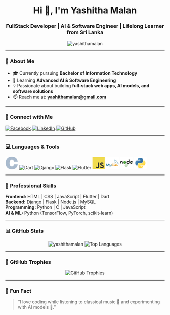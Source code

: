 <h1 align="center">Hi 👋, I'm Yashitha Malan</h1>
<h3 align="center">FullStack Developer | AI & Software Engineer | Lifelong Learner from Sri Lanka</h3>

<p align="center">
  <img src="https://komarev.com/ghpvc/?username=yashithamalan&label=Profile%20views&color=0e75b6&style=flat" alt="yashithamalan" />
</p>

---

### 🌱 About Me
- 🎓 Currently pursuing **Bachelor of Information Technology**  
- 🤖 Learning **Advanced AI & Software Engineering**  
- 💡 Passionate about building **full-stack web apps, AI models, and software solutions**  
- 📫 Reach me at: **[yashithamalan@gmail.com](mailto:yashithamalan@gmail.com)**  

---

### 🔗 Connect with Me
<p align="left">
  <a href="https://fb.com/yashithamalan" target="_blank"> 
    <img align="center" src="https://raw.githubusercontent.com/rahuldkjain/github-profile-readme-generator/master/src/images/icons/Social/facebook.svg" alt="Facebook" height="30" width="40"/> 
  </a>
  <a href="https://www.linkedin.com/in/yashithamalan" target="_blank"> 
    <img align="center" src="https://cdn.jsdelivr.net/npm/simple-icons@v10/icons/linkedin.svg" alt="LinkedIn" height="30" width="40"/> 
  </a>
  <a href="https://github.com/yashithamalan" target="_blank"> 
    <img align="center" src="https://cdn.jsdelivr.net/npm/simple-icons@v10/icons/github.svg" alt="GitHub" height="30" width="40"/> 
  </a>
</p>

---

### 💻 Languages & Tools
<p align="left">
  <img src="https://raw.githubusercontent.com/devicons/devicon/master/icons/c/c-original.svg" alt="C" width="40" height="40"/> 
  <img src="https://www.vectorlogo.zone/logos/dartlang/dartlang-icon.svg" alt="Dart" width="40" height="40"/> 
  <img src="https://cdn.worldvectorlogo.com/logos/django.svg" alt="Django" width="40" height="40"/> 
  <img src="https://www.vectorlogo.zone/logos/pocoo_flask/pocoo_flask-icon.svg" alt="Flask" width="40" height="40"/> 
  <img src="https://www.vectorlogo.zone/logos/flutterio/flutterio-icon.svg" alt="Flutter" width="40" height="40"/> 
  <img src="https://raw.githubusercontent.com/devicons/devicon/master/icons/javascript/javascript-original.svg" alt="JavaScript" width="40" height="40"/> 
  <img src="https://raw.githubusercontent.com/devicons/devicon/master/icons/mysql/mysql-original-wordmark.svg" alt="MySQL" width="40" height="40"/> 
  <img src="https://raw.githubusercontent.com/devicons/devicon/master/icons/nodejs/nodejs-original-wordmark.svg" alt="Node.js" width="40" height="40"/> 
  <img src="https://raw.githubusercontent.com/devicons/devicon/master/icons/python/python-original.svg" alt="Python" width="40" height="40"/> 
</p>

---

### 🚀 Professional Skills
<p align="left">
  <strong>Frontend:</strong> HTML | CSS | JavaScript | Flutter | Dart<br>
  <strong>Backend:</strong> Django | Flask | Node.js | MySQL<br>
  <strong>Programming:</strong> Python | C | JavaScript<br>
  <strong>AI & ML:</strong> Python (TensorFlow, PyTorch, scikit-learn)<br>
</p>

---

### 📊 GitHub Stats
<p align="center">
  <img src="https://github-readme-stats.vercel.app/api?username=yashithamalan&show_icons=true&theme=dracula" alt="yashithamalan" />
  <img src="https://github-readme-stats.vercel.app/api/top-langs/?username=yashithamalan&layout=compact&theme=dracula" alt="Top Languages" />
</p>

---

### 🌟 GitHub Trophies
<p align="center">
  <img src="https://github-profile-trophy.vercel.app/?username=yashithamalan&theme=dracula&row=1&column=5" alt="GitHub Trophies"/>
</p>

---

### 💬 Fun Fact
> “I love coding while listening to classical music 🎵 and experimenting with AI models 🤖.”